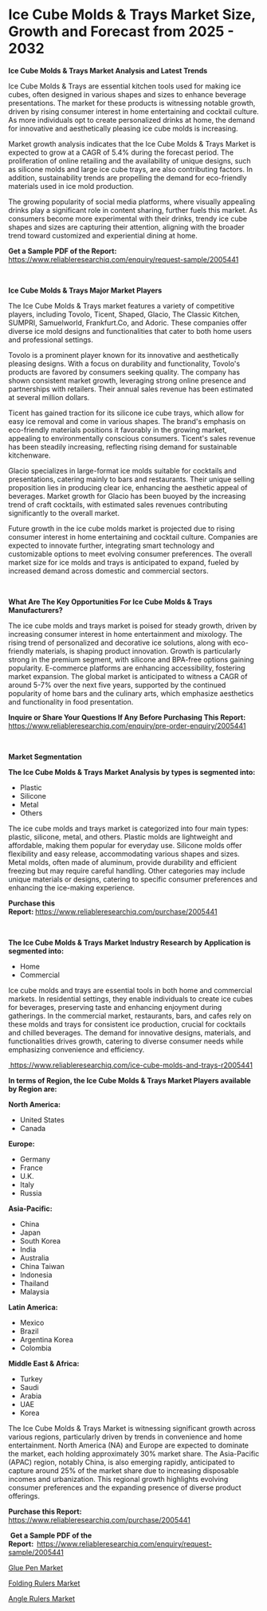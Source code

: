 <p><h1>Ice Cube Molds & Trays Market Size, Growth and Forecast from 2025 - 2032</h1></p><p><strong>Ice Cube Molds & Trays Market Analysis and Latest Trends</strong></p>
<p><p>Ice Cube Molds & Trays are essential kitchen tools used for making ice cubes, often designed in various shapes and sizes to enhance beverage presentations. The market for these products is witnessing notable growth, driven by rising consumer interest in home entertaining and cocktail culture. As more individuals opt to create personalized drinks at home, the demand for innovative and aesthetically pleasing ice cube molds is increasing.</p><p>Market growth analysis indicates that the Ice Cube Molds & Trays Market is expected to grow at a CAGR of 5.4% during the forecast period. The proliferation of online retailing and the availability of unique designs, such as silicone molds and large ice cube trays, are also contributing factors. In addition, sustainability trends are propelling the demand for eco-friendly materials used in ice mold production. </p><p>The growing popularity of social media platforms, where visually appealing drinks play a significant role in content sharing, further fuels this market. As consumers become more experimental with their drinks, trendy ice cube shapes and sizes are capturing their attention, aligning with the broader trend toward customized and experiential dining at home.</p></p>
<p><strong>Get a Sample PDF of the Report:&nbsp;</strong> <a href="https://www.reliableresearchiq.com/enquiry/request-sample/2005441?utm_campaign=1087&utm_medium=2&utm_source=Github&utm_content=ia&utm_term=09022025&utm_id=ice-cube-molds-trays">https://www.reliableresearchiq.com/enquiry/request-sample/2005441</a></p>
<p>&nbsp;</p>
<p><strong>Ice Cube Molds & Trays Major Market Players</strong></p>
<p><p>The Ice Cube Molds & Trays market features a variety of competitive players, including Tovolo, Ticent, Shaped, Glacio, The Classic Kitchen, SUMPRI, Samuelworld, Frankfurt.Co, and Adoric. These companies offer diverse ice mold designs and functionalities that cater to both home users and professional settings.</p><p>Tovolo is a prominent player known for its innovative and aesthetically pleasing designs. With a focus on durability and functionality, Tovolo's products are favored by consumers seeking quality. The company has shown consistent market growth, leveraging strong online presence and partnerships with retailers. Their annual sales revenue has been estimated at several million dollars.</p><p>Ticent has gained traction for its silicone ice cube trays, which allow for easy ice removal and come in various shapes. The brand's emphasis on eco-friendly materials positions it favorably in the growing market, appealing to environmentally conscious consumers. Ticent's sales revenue has been steadily increasing, reflecting rising demand for sustainable kitchenware.</p><p>Glacio specializes in large-format ice molds suitable for cocktails and presentations, catering mainly to bars and restaurants. Their unique selling proposition lies in producing clear ice, enhancing the aesthetic appeal of beverages. Market growth for Glacio has been buoyed by the increasing trend of craft cocktails, with estimated sales revenues contributing significantly to the overall market.</p><p>Future growth in the ice cube molds market is projected due to rising consumer interest in home entertaining and cocktail culture. Companies are expected to innovate further, integrating smart technology and customizable options to meet evolving consumer preferences. The overall market size for ice molds and trays is anticipated to expand, fueled by increased demand across domestic and commercial sectors.</p></p>
<p>&nbsp;</p>
<p><strong>What Are The Key Opportunities For Ice Cube Molds & Trays Manufacturers?</strong></p>
<p><p>The ice cube molds and trays market is poised for steady growth, driven by increasing consumer interest in home entertainment and mixology. The rising trend of personalized and decorative ice solutions, along with eco-friendly materials, is shaping product innovation. Growth is particularly strong in the premium segment, with silicone and BPA-free options gaining popularity. E-commerce platforms are enhancing accessibility, fostering market expansion. The global market is anticipated to witness a CAGR of around 5-7% over the next five years, supported by the continued popularity of home bars and the culinary arts, which emphasize aesthetics and functionality in food presentation.</p></p>
<p><strong>Inquire or Share Your Questions If Any Before Purchasing This Report:</strong> <a href="https://www.reliableresearchiq.com/enquiry/pre-order-enquiry/2005441?utm_campaign=1087&utm_medium=2&utm_source=Github&utm_content=ia&utm_term=09022025&utm_id=ice-cube-molds-trays">https://www.reliableresearchiq.com/enquiry/pre-order-enquiry/2005441</a></p>
<p>&nbsp;</p>
<p><strong>Market Segmentation</strong></p>
<p><strong>The Ice Cube Molds & Trays Market Analysis by types is segmented into:</strong></p>
<p><ul><li>Plastic</li><li>Silicone</li><li>Metal</li><li>Others</li></ul></p>
<p><p>The ice cube molds and trays market is categorized into four main types: plastic, silicone, metal, and others. Plastic molds are lightweight and affordable, making them popular for everyday use. Silicone molds offer flexibility and easy release, accommodating various shapes and sizes. Metal molds, often made of aluminum, provide durability and efficient freezing but may require careful handling. Other categories may include unique materials or designs, catering to specific consumer preferences and enhancing the ice-making experience.</p></p>
<p><strong>Purchase this Report:&nbsp;</strong><a href="https://www.reliableresearchiq.com/purchase/2005441?utm_campaign=1087&utm_medium=2&utm_source=Github&utm_content=ia&utm_term=09022025&utm_id=ice-cube-molds-trays">https://www.reliableresearchiq.com/purchase/2005441</a></p>
<p>&nbsp;</p>
<p><strong>The Ice Cube Molds & Trays Market Industry Research by Application is segmented into:</strong></p>
<p><ul><li>Home</li><li>Commercial</li></ul></p>
<p><p>Ice cube molds and trays are essential tools in both home and commercial markets. In residential settings, they enable individuals to create ice cubes for beverages, preserving taste and enhancing enjoyment during gatherings. In the commercial market, restaurants, bars, and cafes rely on these molds and trays for consistent ice production, crucial for cocktails and chilled beverages. The demand for innovative designs, materials, and functionalities drives growth, catering to diverse consumer needs while emphasizing convenience and efficiency.</p></p>
<p><a href="https://www.reliableresearchiq.com/ice-cube-molds-and-trays-r2005441?utm_campaign=1087&utm_medium=2&utm_source=Github&utm_content=ia&utm_term=09022025&utm_id=ice-cube-molds-trays">&nbsp;https://www.reliableresearchiq.com/ice-cube-molds-and-trays-r2005441</a></p>
<p><strong>In terms of Region, the Ice Cube Molds & Trays Market Players available by Region are:</strong></p>
<p>
    <p> <strong> North America: </strong>
        <ul>
            <li>United States</li>
            <li>Canada</li>
        </ul>
        </p> 
    <p> <strong> Europe: </strong>
        <ul>
            <li>Germany</li>
            <li>France</li>
            <li>U.K.</li>
            <li>Italy</li>
            <li>Russia</li>
        </ul>
        </p> 
    <p> <strong> Asia-Pacific: </strong>
        <ul>
            <li>China</li>
            <li>Japan</li>
            <li>South Korea</li>
            <li>India</li>
            <li>Australia</li>
            <li>China Taiwan</li>
            <li>Indonesia</li>
            <li>Thailand</li>
            <li>Malaysia</li>
        </ul>
        </p> 
    <p> <strong> Latin America: </strong>
        <ul>
            <li>Mexico</li>
            <li>Brazil</li>
            <li>Argentina Korea</li>
            <li>Colombia</li>
        </ul>
        </p> 
    <p> <strong> Middle East & Africa: </strong>
        <ul>
            <li>Turkey</li>
            <li>Saudi</li>
            <li>Arabia</li>
            <li>UAE</li>
            <li>Korea</li>
        </ul>
    </p>
    </p>
<p><p>The Ice Cube Molds & Trays Market is witnessing significant growth across various regions, particularly driven by trends in convenience and home entertainment. North America (NA) and Europe are expected to dominate the market, each holding approximately 30% market share. The Asia-Pacific (APAC) region, notably China, is also emerging rapidly, anticipated to capture around 25% of the market share due to increasing disposable incomes and urbanization. This regional growth highlights evolving consumer preferences and the expanding presence of diverse product offerings.</p></p>
<p><strong>Purchase this Report: </strong><a href="https://www.reliableresearchiq.com/purchase/2005441?utm_campaign=1087&utm_medium=2&utm_source=Github&utm_content=ia&utm_term=09022025&utm_id=ice-cube-molds-trays">https://www.reliableresearchiq.com/purchase/2005441</a></p>
<p>&nbsp;<strong>Get a Sample PDF of the Report:&nbsp;&nbsp;</strong><a href="https://www.reliableresearchiq.com/enquiry/request-sample/2005441?utm_campaign=1087&utm_medium=2&utm_source=Github&utm_content=ia&utm_term=09022025&utm_id=ice-cube-molds-trays">https://www.reliableresearchiq.com/enquiry/request-sample/2005441</a></p>
<p><strong></strong></p>
<p><p><a href="https://github.com/gnarrbroyon44/Market-Research-Report-List-1/blob/main/glue-pen-market.md?utm_campaign=1087&utm_medium=2&utm_source=Github&utm_content=ia&utm_term=09022025&utm_id=ice-cube-molds-trays">Glue Pen Market</a></p><p><a href="https://github.com/butiyadubot/Market-Research-Report-List-1/blob/main/folding-rulers-market.md?utm_campaign=1087&utm_medium=2&utm_source=Github&utm_content=ia&utm_term=09022025&utm_id=ice-cube-molds-trays">Folding Rulers Market</a></p><p><a href="https://github.com/piiramessa/Market-Research-Report-List-1/blob/main/angle-rulers-market.md?utm_campaign=1087&utm_medium=2&utm_source=Github&utm_content=ia&utm_term=09022025&utm_id=ice-cube-molds-trays">Angle Rulers Market</a></p></p>